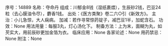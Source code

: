 序号：14889
名称：夺命丹
组成：川郁金8钱（湿纸裹煨），生辰砂2钱，巴豆24粒（去心膜油令尽），麝香1钱。
出处：《医方类聚》卷二六○引《新效方》。
主治：小儿急惊，大人痫病。
加减：若作寻常惊药锭子，减巴豆1半，加蛇含石。
功效：None
用法用量：每服3丸，灯心汤化下。
制备方法：上为末，面糊为丸，如芡实大，用前辰砂更加金箔为衣。
临床应用：None
各家论述：None
用药禁忌：None
附注：None
